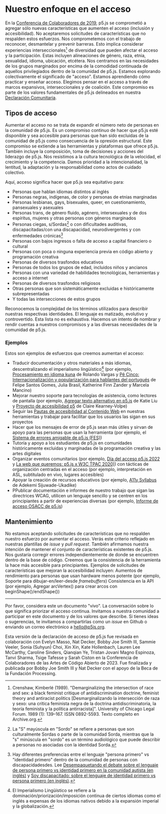 <!-- Lo que significa nuestro compromiso con el acceso para colaboradoras y usuarias de la biblioteca. -->

# Nuestro enfoque en el acceso

En la [Conferencia de Colaboradores de 2019](https://p5js.org/community/contributors-conference-2019.html), p5.js se comprometió a agregar sólo nuevas características que aumenten el acceso (inclusión y accesibilidad). No aceptaremos solicitudes de características que no respalden estos esfuerzos. Nos comprometemos con el trabajo de reconocer, desmantelar y prevenir barreras. Esto implica considerar experiencias interseccionales[^1] de diversidad que pueden afectar el acceso y la participación. Estas incluyen alineaciones de género, raza, etnia, sexualidad, idioma, ubicación, etcétera. Nos centramos en las necesidades de los grupos marginados por encima de la comodidad continuada de aquellos privilegiados dentro de la comunidad de p5.js. Estamos explorando colectivamente el significado de "acceso". Estamos aprendiendo cómo practicar y enseñar acceso. Elegimos pensar en el acceso a través de marcos expansivos, interseccionales y de coalición. Este compromiso es parte de los valores fundamentales de p5.js delineados en nuestra [Declaración Comunitaria](https://p5js.org/community/).

## Tipos de acceso

Aumentar el acceso no se trata de expandir el número neto de personas en la comunidad de p5.js. Es un compromiso continuo de hacer que p5.js esté disponible y sea accesible para personas que han sido excluidas de la comunidad de p5.js como consecuencia de la opresión estructural. Este compromiso se extiende a las herramientas y plataformas que ofrece p5.js. También incluye la composición, toma de decisiones y acciones del liderazgo de p5.js. Nos resistimos a la cultura tecnológica de la velocidad, el crecimiento y la competencia. Damos prioridad a la intencionalidad, la lentitud, la adaptación y la responsabilidad como actos de cuidado colectivo.

Aquí, acceso significa hacer que p5.js sea equitativo para:

- Personas que hablan idiomas distintos al inglés
- Personas negras, indígenas, de color y personas de etnias marginadas
- Personas lesbianas, gays, bisexuales, queer, en cuestionamiento, pansexuales y asexuales
- Personas trans, de género fluido, agénero, intersexuales y de dos espíritus, mujeres y otras personas con géneros marginados
- Personas ciegas, s/Sordas[^2] o con dificultades auditivas, discapacitadas/con una discapacidad, neurodivergentes y con enfermedades crónicas[^3]
- Personas con bajos ingresos o falta de acceso a capital financiero o cultural
- Personas con poca o ninguna experiencia previa en código abierto y programación creativa
- Personas de diversos trasfondos educativos
- Personas de todos los grupos de edad, incluidos niños y ancianos
- Personas con una variedad de habilidades tecnológicas, herramientas y acceso a internet
- Personas de diversos trasfondos religiosos
- Otras personas que son sistemáticamente excluidas e históricamente subrepresentadas
- Y todas las intersecciones de estos grupos

Reconocemos la complejidad de los términos utilizados para describir nuestras respectivas identidades. El lenguaje es matizado, evolutivo y controvertido. Esta lista no es exhaustiva. Hacemos un intento de nombrar y rendir cuentas a nuestros compromisos y a las diversas necesidades de la comunidad de p5.js.


### Ejemplos

Estos son ejemplos de esfuerzos que creemos aumentan el acceso:

- Traducir documentación y otros materiales a más idiomas, descentralizando el imperialismo lingüístico[^4] (por ejemplo, [Procesamiento en idioma kuna](https://medium.com/@ProcessingOrg/culture-as-translation-processing-in-kuna-language-with-rolando-vargas-and-edinson-izquierdo-8079f14851f7) de Rolando Vargas y [Pê Cinco: Internacionalización y popularización para hablantes del portugués](https://medium.com/processing-foundation/translating-p5-js-into-portuguese-for-the-brazilian-community-14b969e77ab1) de Felipe Santos Gomes, Julia Brasil, Katherine Finn Zander y Marcela Mancino)
- Mejorar nuestro soporte para tecnologías de asistencia, como lectores de pantalla (por ejemplo, [Agregar texto alternativo en p5.js](https://medium.com/processing-foundation/adding-alt-text-e2c7684e44f8) de Katie Liu y [Proyecto de accesibilidad p5](https://medium.com/processing-foundation/p5-accessibility-115d84535fa8) de Claire Kearney-Volpe)
- Seguir las [Pautas de accesibilidad al Contenido Web](https://www.w3.org/TR/WCAG21/) en nuestras herramientas y trabajar para facilitar que los usuarios las sigan en sus proyectos
- Hacer que los mensajes de error de p5.js sean más útiles y sirvan de apoyo para las personas que usan la herramienta (por ejemplo, el [Sistema de errores amigable de p5.js (FES)](https://github.com/processing/p5.js/blob/main/contributor_docs/friendly_error_system.md))
- Tutoría y apoyo a los estudiantes de p5.js en comunidades históricamente excluidas y marginadas de la programación creativa y las artes digitales
- Organizar eventos comunitarios (por ejemplo, [Día del acceso p5.js 2022](https://p5js.org/community/p5js-access-day-2022.html) y [La web que queremos: p5.js x W3C TPAC 2020)](https://medium.com/processing-foundation/p5-js-x-w3c-tpac-bee4c621a053)) con tácticas de organización centradas en el acceso (por ejemplo, interpretación en ASL, subtitulado en vivo, lugares accesibles)
- Apoyar la creación de recursos educativos (por ejemplo, [A11y Syllabus](http://a11ysyllabus.site/) de Adekemi Sijuwade-Ukadike)
- PPublicar documentación e informes de nuestro trabajo que sigan las directrices WCAG, utilicen un lenguaje sencillo y se centren en los principiantes a partir de experiencias diversas (por ejemplo, [Informe de acceso OSACC de p5.js](https://github.com/processing/OSACC-p5.js-Access-Report))



## Mantenimiento

No estamos aceptando solicitudes de características que no respalden nuestro esfuerzo por aumentar el acceso. Verás este criterio reflejado en nuestras plantillas de _issue_ y _pull request_. También afirmamos nuestra intención de mantener el conjunto de características existentes de p5.js. Nos gustaría corregir errores independientemente de donde se encuentren dentro de la base de código. Creemos que la consistencia de la herramienta la hace más accesible para principiantes. Ejemplos de solicitudes de características que mejoran la accesibilidad incluyen:
Aumentos de rendimiento para personas que usan hardware menos potente (por ejemplo, Soporte para dibujar-en/leer-desde _framebuffers_)
Consistencia en la API (por ejemplo, Agregar arcVertex() para crear arcos con beginShape()/endShape())

___

Por favor, considera este un documento "vivo". La conversación sobre lo que significa priorizar el acceso continua. Invitamos a nuestra comunidad a participar en este documento y de los valores que describe. Si tienes ideas o sugerencias, te invitamos a compartirlas como un _issue_ en Github o enviando un correo electrónico a hello@p5js.org.

Esta versión de la declaración de acceso de p5.js fue revisada en colaboración con Evelyn Masso, Nat Decker, Bobby Joe Smith III, Sammie Veeler, Sonia (Suhyun) Choi, Xin Xin, Kate Hollenbach, Lauren Lee McCarthy, Caroline Sinders, Qianqian Ye, Tristan Jovani Magno Espinoza, Tanvi Sharma, Tsige Tafesse y Sarah Ciston en la Conferencia de Colaboradores de las Artes de Código Abierto de 2023. Fue finalizada y publicada por Bobby Joe Smith III y Nat Decker con el apoyo de la Beca de la Fundación Processing. 

[^1]: Crenshaw, Kimberlé (1989). "Demarginalizing the intersection of race and sex: a black feminist critique of antidiscrimination doctrine, feminist theory and antiracist politics \[Desmarginalizando la intersección de raza y sexo: una crítica feminista negra de la doctrina antidiscriminatoria, la teoría feminista y la política antirracista\]". University of Chicago Legal Forum. 1989 (1): 139–167. ISSN 0892-5593. Texto completo en Archive.org.
[^2]: La "S" mayúscula en "Sordo" se refiere a personas que son culturalmente Sordas o parte de la comunidad Sorda, mientras que la "s" minúscula en "sordo" es un término audiológico que puede describir a personas no asociadas con la identidad Sorda.
[^3]: Hay diferentes preferencias entre el lenguaje "persona primero" vs "identidad primero" dentro de la comunidad de personas con discapacidadesdes. Lee [Desempaquetando el debate sobre el lenguaje de persona primero vs identidad primero en la comunidad autista (en inglés)](https://news.northeastern.edu/2018/07/12/unpacking-the-debate-over-person-first-vs-identity-first-language-in-the-autism-community/) y [Soy discapacitado: sobre el lenguaje de identidad primero vs persona primero (en inglés)](https://thebodyisnotanapology.com/magazine/i-am-disabled-on-identity-first-versus-people-first-language/).
[^4]: El Imperialismo Lingüístico se refiere a la dominación/priorización/imposición continua de ciertos idiomas como el inglés a expensas de los idiomas nativos debido a la expansión imperial y la globalización.
